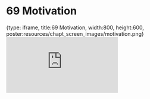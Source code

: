 # 69 Motivation
 
{type: iframe, title:69 Motivation, width:800, height:600, poster:resources/chapt_screen_images/motivation.png}
![](https://datatrail-jhu.github.io/DataTrail_ReOrg/no_toc/motivation.html)
 

 
